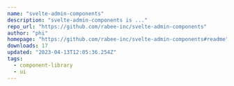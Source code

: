 ```yaml
---
name: "svelte-admin-components"
description: "svelte-admin-components is ..."
repo_url: "https://github.com/rabee-inc/svelte-admin-components"
author: "phi"
homepage: "https://github.com/rabee-inc/svelte-admin-components#readme"
downloads: 17
updated: "2023-04-13T12:05:36.254Z"
tags: 
  - component-library
  - ui
---
```

